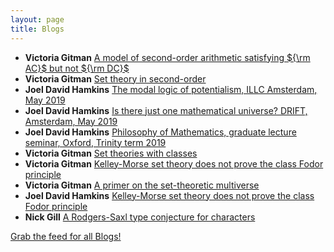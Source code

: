 ```yaml
---
layout: page
title: Blogs
---
```


* **Victoria Gitman** [A model of second-order arithmetic satisfying ${\rm AC}$ but not ${\rm DC}$](https://victoriagitman.github.io/talks/2019/04/26/a-model-of-second-order-arithmetic-satisfying-ac-but-not-dc.html)
* **Victoria Gitman** [Set theory in second-order](https://victoriagitman.github.io/talks/2019/04/19/set-theory-in-second-order.html)
* **Joel David Hamkins** [The modal logic of potentialism, ILLC Amsterdam, May 2019](http://jdh.hamkins.org/modal-logic-of-potentialism-amsterdam-may-2019/)
* **Joel David Hamkins** [Is there just one mathematical universe? DRIFT, Amsterdam, May 2019](http://jdh.hamkins.org/is-there-just-one-mathematical-universe-amsterdam-may-2019/)
* **Joel David Hamkins** [Philosophy of Mathematics, graduate lecture seminar, Oxford, Trinity term 2019](http://jdh.hamkins.org/philosophy-of-mathematics-graduate-oxford-tt19/)
* **Victoria Gitman** [Set theories with classes](https://victoriagitman.github.io/talks/2019/04/11/set-theories-with-classes.html)
* **Victoria Gitman** [Kelley-Morse set theory does not prove the class Fodor principle](https://victoriagitman.github.io/publications/2019/04/11/kelley-morse-theory-does-not-prove-the-class-fodor-principle.html)
* **Victoria Gitman** [A primer on the set-theoretic multiverse](https://victoriagitman.github.io/talks/2019/04/11/a-primer-on-the-set-theoretic-multiverse.html)
* **Joel David Hamkins** [Kelley-Morse set theory does not prove the class Fodor principle](http://jdh.hamkins.org/km-does-not-prove-class-fodor/)
* **Nick Gill** [A Rodgers-Saxl type conjecture for characters](https://nickpgill.github.io/a-rodgers-saxl-conjecture-for-characters)

[Grab the feed for all Blogs!](Blogs.xml)
